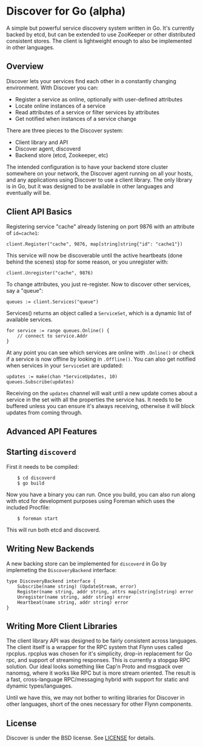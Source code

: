 # Discover for Go (alpha)

A simple but powerful service discovery system written in Go. It's currently backed by etcd, but can be
extended to use ZooKeeper or other distributed consistent stores. The client is lightweight enough to 
also be implemented in other languages.

## Overview

Discover lets your services find each other in a constantly changing environment. With Discover you can:
 * Register a service as online, optionally with user-defined attributes
 * Locate online instances of a service
 * Read attributes of a service or filter services by attributes
 * Get notified when instances of a service change

There are three pieces to the Discover system:
 * Client library and API
 * Discover agent, discoverd
 * Backend store (etcd, Zookeeper, etc)

The intended configuration is to have your backend store cluster somewhere on your network, the Discover agent running on all your hosts, and any applications using Discover to use a client library. The only library is in Go, but it was designed to be available in other languages and eventually will be. 

## Client API Basics

Registering service "cache" already listening on port 9876 with an attribute of `id=cache1`:

```client.Register("cache", 9876, map[string]string{"id": "cache1"})```

This service will now be discoverable until the active heartbeats (done behind the scenes) stop for some reason, or you unregister with:

```client.Unregister("cache", 9876)```

To change attributes, you just re-register. Now to discover other services, say a "queue":

```queues := client.Services("queue")```

Services() returns an object called a `ServiceSet`, which is a dynamic list of available services.

```
for service := range queues.Online() {
	// connect to service.Addr
}
```

At any point you can see which services are online with `.Online()` or check if a service is now offline by looking in `.Offline()`. You can also get notified when services in your `ServiceSet` are updated:

```
updates := make(chan *ServiceUpdates, 10)
queues.Subscribe(updates)
```

Receiving on the `updates` channel will wait until a new update comes about a service in the set with all the properties the service has. It needs to be buffered unless you can ensure it's always receiving, otherwise it will block updates from coming through.

## Advanced API Features

## Starting `discoverd`

First it needs to be compiled:

```
	$ cd discoverd
	$ go build
```

Now you have a binary you can run. Once you build, you can also run along with etcd for development purposes using Foreman which uses the included Procfile:

```
	$ foreman start
```

This will run both etcd and discoverd. 

## Writing New Backends

A new backing store can be implemented for `discoverd` in Go by implemeting the `DiscoveryBackend` interface:

```
type DiscoveryBackend interface {
	Subscribe(name string) (UpdateStream, error)
	Register(name string, addr string, attrs map[string]string) error
	Unregister(name string, addr string) error
	Heartbeat(name string, addr string) error
}
```

## Writing More Client Libraries

The client library API was designed to be fairly consistent across languages. The client itself is a wrapper for the RPC system that Flynn uses called rpcplus. rpcplus was chosen for it's simplicity, drop-in replacement for Go rpc, and support of streaming responses. This is currently a stopgap RPC solution. Our ideal looks something like Cap'n Proto and msgpack over nanomsg, where it works like RPC but is more stream oriented. The result is a fast, cross-language RPC/messaging hybrid with support for static and dynamic types/languages. 

Until we have this, we may not bother to writing libraries for Discover in other languages, short of the ones necessary for other Flynn components.

## License

Discover is under the BSD license. See [LICENSE](https://github.com/flynn/go-discover/blob/master/LICENSE) for details.